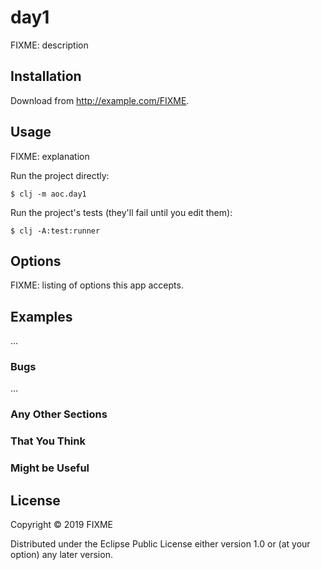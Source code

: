 # day1

FIXME: description

## Installation

Download from http://example.com/FIXME.

## Usage

FIXME: explanation

Run the project directly:

    $ clj -m aoc.day1

Run the project's tests (they'll fail until you edit them):

    $ clj -A:test:runner

## Options

FIXME: listing of options this app accepts.

## Examples

...

### Bugs

...

### Any Other Sections
### That You Think
### Might be Useful

## License

Copyright © 2019 FIXME

Distributed under the Eclipse Public License either version 1.0 or (at
your option) any later version.

